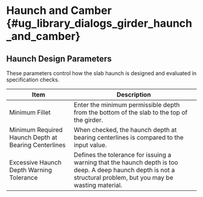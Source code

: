 Haunch and Camber {#ug_library_dialogs_girder_haunch_and_camber}
==============================================

Haunch Design Parameters
-----------------------
These parameters control how the slab haunch is designed and evaluated in specification checks.

Item | Description
-----|-------------
Minimum Fillet | Enter the minimum permissible depth from the bottom of the slab to the top of the girder.
Minimum Required Haunch Depth at Bearing Centerlines | When checked, the haunch depth at bearing centerlines is compared to the input value.
Excessive Haunch Depth Warning Tolerance | Defines the tolerance for issuing a warning that the haunch depth is too deep. A deep haunch depth is not a structural problem, but you may be wasting material.
